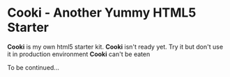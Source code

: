 Cooki - Another Yummy HTML5 Starter
===================================

**Cooki** is my own html5 starter kit.
**Cooki** isn't ready yet. Try it but don't use it in production environment
**Cooki** can't be eaten

To be continued...
